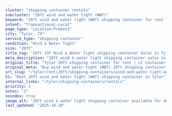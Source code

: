 ```yaml
---
cluster: "shipping container rentals"
subcluster: "20ft wind and water tight (WWT)"
keyword: "20ft wind and water tight (WWT) shipping container for rent Tyler, TX"
intent: "Transactional-Local"
page_type: "Location-Product"
city: "Tyler, TX"
service_type: "shipping container"
condition: "Wind & Water Tight"
size: "20ft"
title_tag: "20ft I97 Wind & Water Tight shipping container Sales in Tyler | LC Container"
meta_description: "20ft wind & water tight shipping container sales in Tyler. Fast delivery, competitive pricing. Serving shipping containers area. Quote ID: 2O0. Call (214) 524-4168 for your free quote today."
original_title: "Tyler 20ft shipping container for rent | LC Container"
original_meta: "Buy wind and water tight (WWT) 20ft shipping container rent with local delivery in Tyler, TX. LC Container — local Since 2003. Request a fast quote today."
url_slug: "/tyler/rent/20ft/shipping-containers/wind-and-water-tight-wwt"
h1: "Rent 20ft wind and water tight (WWT) shipping container in Tyler"
internal_links: "/tyler/shipping-containers/rentals"
priority: 3
notes: "3"
noindex: true
image_alt: "20ft wind & water tight shipping container available for delivery in Tyler"
last_updated: "2025-10-20"
---
```


<!-- TODO: Add unique city/inventory copy, images, and internal links here. -->
